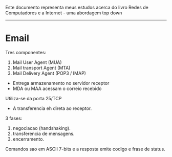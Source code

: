 Este documento representa meus estudos acerca do livro Redes de Computadores e a Internet - uma abordagem top down

---

# Email
Tres componentes:
1. Mail User Agent (MUA)
2. Mail transport Agent (MTA)
3. Mail Delivery Agent (POP3 / IMAP)

- Entrega armazenamento no servidor receptor
- MDA ou MAA acessam o correio recebido

Utiliza-se da porta 25/TCP
- A transferencia eh direta ao receptor.

3 fases:

1. negociacao (handshaking).
2. transferencia de mensagens.
3. encerramento.

Comandos sao em ASCII 7-bits e a resposta emite codigo e frase de status.
